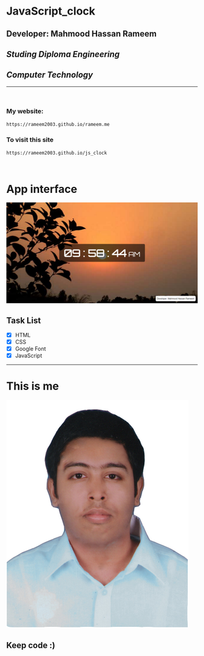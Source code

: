 # JavaScript_clock
## Developer: Mahmood Hassan Rameem
## _Studing Diploma Engineering_
## _Computer Technology_

___

<br>

### My website: 
```
https://rameem2003.github.io/rameem.me
```

### To visit this site
```
https://rameem2003.github.io/js_clock
```

<br>

# App interface
![view](./img/view.png)


## Task List

- [x] HTML
- [x] CSS
- [x] Google Font
- [x] JavaScript
---

# This is me
![profile](./me.jpg)
## Keep code :)

